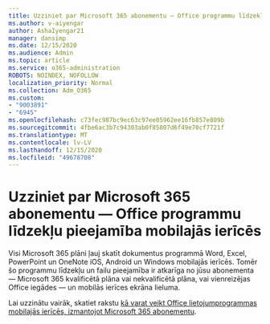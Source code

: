 ```yaml
---
title: Uzziniet par Microsoft 365 abonementu — Office programmu līdzekļu pieejamība mobilajās ierīcēs
ms.author: v-aiyengar
author: AshaIyengar21
manager: dansimp
ms.date: 12/15/2020
ms.audience: Admin
ms.topic: article
ms.service: o365-administration
ROBOTS: NOINDEX, NOFOLLOW
localization_priority: Normal
ms.collection: Adm_O365
ms.custom:
- "9003891"
- "6945"
ms.openlocfilehash: c73fec987bc9ec63c97ee05962ee16fb857e809b
ms.sourcegitcommit: 4fbe6ac3b7c94303ab0f85807d6f49e70cf7721f
ms.translationtype: MT
ms.contentlocale: lv-LV
ms.lasthandoff: 12/15/2020
ms.locfileid: "49678708"
---
```

# <a name="learn-about-microsoft-365-subscriptionbased-availability-of-office-apps-features-on-mobile-devices"></a>Uzziniet par Microsoft 365 abonementu — Office programmu līdzekļu pieejamība mobilajās ierīcēs

Visi Microsoft 365 plāni ļauj skatīt dokumentus programmā Word, Excel, PowerPoint un OneNote iOS, Android un Windows mobilajās ierīcēs. Tomēr šo programmu līdzekļu un failu pieejamība ir atkarīga no jūsu abonementa — Microsoft 365 kvalificētā plāna vai nekvalificētā plāna, vai vienreizējas Office iegādes — un mobilās ierīces ekrāna lieluma.

Lai uzzinātu vairāk, skatiet rakstu [kā varat veikt Office lietojumprogrammas mobilajās ierīcēs, izmantojot Microsoft 365 abonementu](https://go.microsoft.com/fwlink/?linkid=2135575). 